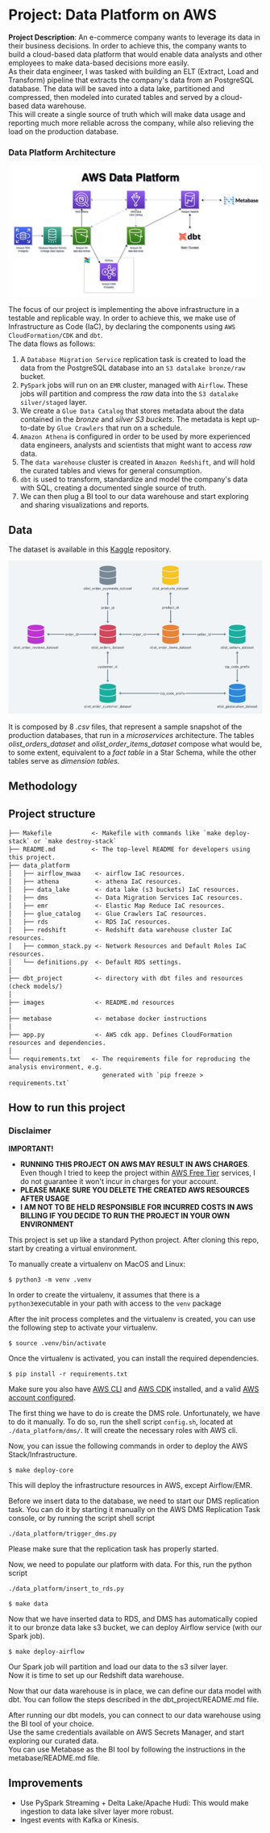 # Project: Data Platform on AWS

**Project Description**: An e-commerce company wants to leverage its data in their business decisions. In order to achieve this, the company wants to build a cloud-based data platform that would enable data analysts and other employees to make data-based decisions more easily.  
As their data engineer, I was tasked with building an ELT (Extract, Load and Transform) pipeline that extracts the company's data from an PostgreSQL database. The data will be saved into a data lake, partitioned and compressed, then modeled into curated tables and served by a cloud-based data warehouse.  
This will create a single source of truth which will make data usage and reporting much more reliable across the company, while also relieving the load on the production database.

### Data Platform Architecture

![data-platform-diagram](images/data-platform-silver.jpg)

The focus of our project is implementing the above infrastructure in a testable and replicable way. In order to achieve this, we make use of Infrastructure as Code (IaC), by declaring the components using `AWS CloudFormation/CDK` and `dbt`.  
The data flows as follows:  
1. A `Database Migration Service` replication task is created to load the data from the PostgreSQL database into an `S3 datalake bronze/raw` bucket.
2. `PySpark` jobs will run on an `EMR` cluster, managed with `Airflow`. These jobs will partition and compress the _raw_ data into the `S3 datalake silver/staged` layer.
3. We create a `Glue Data Catalog` that stores metadata about the data contained in the _bronze_ and _silver S3 buckets_. The metadata is kept up-to-date by `Glue Crawlers` that run on a schedule.
4. `Amazon Athena` is configured in order to be used by more experienced data engineers, analysts and scientists that might want to access _raw_ data.
5. The `data warehouse` cluster is created in `Amazon Redshift`, and will hold the curated tables and views for general consumption.
6. `dbt` is used to transform, standardize and model the company's data with SQL, creating a documented single source of truth.
7. We can then plug a BI tool to our data warehouse and start exploring and sharing visualizations and reports.  

## Data

The dataset is available in this [Kaggle](https://www.kaggle.com/olistbr/brazilian-ecommerce?select=olist_orders_dataset.csv) repository.

![olist_dataset](images/olist_data.png)

It is composed by 8 _.csv_ files, that represent a sample snapshot of the production databases, that run in a _microservices_ architecture.
The tables _olist_orders_dataset_ and _olist_order_items_dataset_ compose what would be, to some extent, equivalent to a _fact table_ in a Star Schema, while the other tables serve as _dimension tables_.

## Methodology


## Project structure

```
├── Makefile           <- Makefile with commands like `make deploy-stack` or `make destroy-stack`
├── README.md          <- The top-level README for developers using this project.
├── data_platform
│   ├── airflow_mwaa    <- airflow IaC resources.
│   ├── athena          <- athena IaC resources.
│   ├── data_lake       <- data lake (s3 buckets) IaC resources.
│   ├── dms             <- Data Migration Services IaC resources.
│   ├── emr             <- Elastic Map Reduce IaC resources.
│   ├── glue_catalog    <- Glue Crawlers IaC resources.
│   ├── rds             <- RDS IaC resources.
│   ├── redshift        <- Redshift data warehouse cluster IaC resources.
│   ├── common_stack.py <- Network Resources and Default Roles IaC resources.
│   └── definitions.py  <- Default RDS settings.
│
├── dbt_project         <- directory with dbt files and resources (check models/)
│
├── images              <- README.md resources
│
├── metabase            <- metabase docker instructions
│
├── app.py              <- AWS cdk app. Defines CloudFormation resources and dependencies.
│
└── requirements.txt   <- The requirements file for reproducing the analysis environment, e.g.
                          generated with `pip freeze > requirements.txt`
```

## How to run this project 

### Disclaimer

**IMPORTANT!**
- **RUNNING THIS PROJECT ON AWS MAY RESULT IN AWS CHARGES**. Even though I tried to keep the project within [AWS Free Tier](https://aws.amazon.com/free/) services, I do not guarantee it won't incur in charges for your account.  
- **PLEASE MAKE SURE YOU DELETE THE CREATED AWS RESOURCES AFTER USAGE**
- **I AM NOT TO BE HELD RESPONSIBLE FOR INCURRED COSTS IN AWS BILLING IF YOU DECIDE TO RUN THE PROJECT IN YOUR OWN ENVIRONMENT**  

This project is set up like a standard Python project. After cloning this repo, start by creating a virtual environment.

To manually create a virtualenv on MacOS and Linux:

```
$ python3 -m venv .venv
```

In order to create the virtualenv, it assumes that there is a `python3`executable in your path with access to the `venv`
package


After the init process completes and the virtualenv is created, you can use the following
step to activate your virtualenv.

```
$ source .venv/bin/activate
```

Once the virtualenv is activated, you can install the required dependencies.

```
$ pip install -r requirements.txt
```

Make sure you also have [AWS CLI](https://docs.aws.amazon.com/cli/latest/userguide/cli-chap-install.html) and [AWS CDK](https://docs.aws.amazon.com/cdk/latest/guide/getting_started.html) installed, and a valid [AWS account configured](https://docs.aws.amazon.com/cli/latest/userguide/cli-configure-files.html).

The first thing we have to do is create the DMS role. Unfortunately, we have to do it manually.
To do so, run the shell script `config.sh`, located at `./data_platform/dms/`. It will create the necessary roles with
AWS cli.

Now, you can issue the following commands in order to deploy the AWS Stack/Infrastructure.

```
$ make deploy-core
```

This will deploy the infrastructure resources in AWS, except Airflow/EMR.  

Before we insert data to the database, we need to start our DMS replication task.
You can do it by starting it manually on the AWS DMS Replication Task console, or by running the script shell script 
```
./data_platform/trigger_dms.py
```

Please make sure that the replication task has properly started. 

Now, we need to populate our platform with data. For this, run the python script
```
./data_platform/insert_to_rds.py
```

```
$ make data
```


Now that we have inserted data to RDS, and DMS has automatically copied it to our bronze data lake s3 bucket, we can
deploy Airflow service (with our Spark job).

```
$ make deploy-airflow
```

Our Spark job will partition and load our data to the s3 silver layer.  
Now it is time to set up our Redshift data warehouse.

Now that our data warehouse is in place, we can define our data model with dbt. You can follow the steps described in
the dbt_project/README.md file.

After running our dbt models, you can connect to our data warehouse using the BI tool of your choice.  
Use the same credentials available on AWS Secrets Manager, and start exploring our curated data.  
You can use Metabase as the BI tool by following the instructions in the metabase/README.md file. 

## Improvements

- Use PySpark Streaming + Delta Lake/Apache Hudi: This would make ingestion to data lake silver layer more robust.
- Ingest events with Kafka or Kinesis.